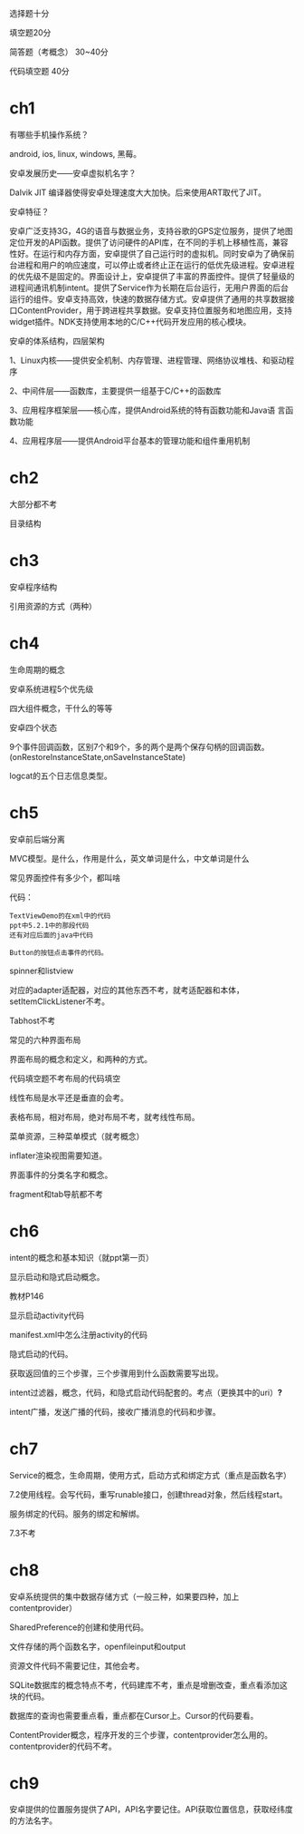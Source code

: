 选择题十分

填空题20分

简答题（考概念） 30~40分

代码填空题 40分



# ch1

有哪些手机操作系统？

android, ios, linux, windows, 黑莓。

安卓发展历史——安卓虚拟机名字？

Dalvik JIT 编译器使得安卓处理速度大大加快。后来使用ART取代了JIT。

安卓特征？

安卓广泛支持3G，4G的语音与数据业务，支持谷歌的GPS定位服务，提供了地图定位开发的API函数。提供了访问硬件的API库，在不同的手机上移植性高，兼容性好。在运行和内存方面，安卓提供了自己运行时的虚拟机。同时安卓为了确保前台进程和用户的响应速度，可以停止或者终止正在运行的低优先级进程。安卓进程的优先级不是固定的。界面设计上，安卓提供了丰富的界面控件。提供了轻量级的进程间通讯机制intent。提供了Service作为长期在后台运行，无用户界面的后台运行的组件。安卓支持高效，快速的数据存储方式。安卓提供了通用的共享数据接口ContentProvider，用于跨进程共享数据。安卓支持位置服务和地图应用，支持widget插件。NDK支持使用本地的C/C++代码开发应用的核心模块。

安卓的体系结构，四层架构

1、Linux内核——提供安全机制、内存管理、进程管理、网络协议堆栈、和驱动程序

2、中间件层——函数库，主要提供一组基于C/C++的函数库

3、应用程序框架层——核心库，提供Android系统的特有函数功能和Java语      言函数功能

4、应用程序层——提供Android平台基本的管理功能和组件重用机制

# ch2

大部分都不考

目录结构

# ch3

安卓程序结构

引用资源的方式（两种）

# ch4

生命周期的概念

安卓系统进程5个优先级

四大组件概念，干什么的等等

安卓四个状态

9个事件回调函数，区别7个和9个，多的两个是两个保存句柄的回调函数。(onRestoreInstanceState,onSaveInstanceState)

logcat的五个日志信息类型。

# ch5

安卓前后端分离

MVC模型。是什么，作用是什么，英文单词是什么，中文单词是什么

常见界面控件有多少个，都叫啥

代码：

```
TextViewDemo的在xml中的代码
ppt中5.2.1中的那段代码
还有对应后面的java中代码

Button的按钮点击事件的代码。
```

spinner和listview

对应的adapter适配器，对应的其他东西不考，就考适配器和本体，setItemClickListener不考。

Tabhost不考

常见的六种界面布局

界面布局的概念和定义，和两种的方式。

代码填空题不考布局的代码填空

线性布局是水平还是垂直的会考。

表格布局，相对布局，绝对布局不考，就考线性布局。

菜单资源，三种菜单模式（就考概念）

inflater渲染视图需要知道。

界面事件的分类名字和概念。

fragment和tab导航都不考

# ch6

intent的概念和基本知识（就ppt第一页）

显示启动和隐式启动概念。

教材P146

显示启动activity代码

manifest.xml中怎么注册activity的代码

隐式启动的代码。

获取返回值的三个步骤，三个步骤用到什么函数需要写出现。

intent过滤器，概念，代码，和隐式启动代码配套的。考点（更换其中的uri）**?**

intent广播，发送广播的代码，接收广播消息的代码和步骤。

# ch7

Service的概念，生命周期，使用方式，启动方式和绑定方式（重点是函数名字）

7.2使用线程。会写代码，重写runable接口，创建thread对象，然后线程start。

服务绑定的代码。服务的绑定和解绑。

7.3不考

# ch8

安卓系统提供的集中数据存储方式（一般三种，如果要四种，加上contentprovider）

SharedPreference的创建和使用代码。

文件存储的两个函数名字，openfileinput和output

资源文件代码不需要记住，其他会考。

SQLite数据库的概念特点不考，代码建库不考，重点是增删改查，重点看添加这块的代码。

数据库的查询也需要重点看，重点都在Cursor上。Cursor的代码要看。

ContentProvider概念，程序开发的三个步骤，contentprovider怎么用的。contentprovider的代码不考。

# ch9

安卓提供的位置服务提供了API，API名字要记住。API获取位置信息，获取经纬度的方法名字。